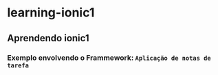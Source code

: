 # learning-ionic1

## Aprendendo ionic1

### Exemplo envolvendo o Frammework: ``Aplicação de notas de tarefa``

